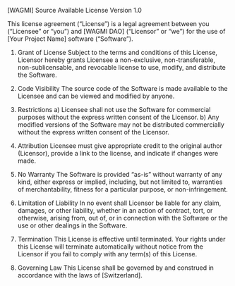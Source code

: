 [WAGMI] Source Available License
Version 1.0

This license agreement (“License”) is a legal agreement between you (“Licensee” or “you”) and [WAGMI DAO] (“Licensor” or “we”) for the use of [Your Project Name] software (“Software”).

1. Grant of License
Subject to the terms and conditions of this License, Licensor hereby grants Licensee a non-exclusive, non-transferable, non-sublicensable, and revocable license to use, modify, and distribute the Software.

2. Code Visibility
The source code of the Software is made available to the Licensee and can be viewed and modified by anyone.

3. Restrictions
a) Licensee shall not use the Software for commercial purposes without the express written consent of the Licensor.
b) Any modified versions of the Software may not be distributed commercially without the express written consent of the Licensor.

4. Attribution
Licensee must give appropriate credit to the original author (Licensor), provide a link to the license, and indicate if changes were made.

5. No Warranty
The Software is provided “as-is” without warranty of any kind, either express or implied, including, but not limited to, warranties of merchantability, fitness for a particular purpose, or non-infringement.

6. Limitation of Liability
In no event shall Licensor be liable for any claim, damages, or other liability, whether in an action of contract, tort, or otherwise, arising from, out of, or in connection with the Software or the use or other dealings in the Software.

7. Termination
This License is effective until terminated. Your rights under this License will terminate automatically without notice from the Licensor if you fail to comply with any term(s) of this License.

8. Governing Law
This License shall be governed by and construed in accordance with the laws of [Switzerland].
